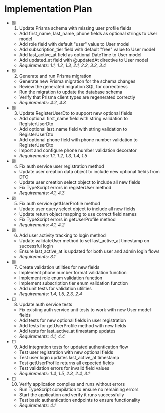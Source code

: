 # Implementation Plan

- [x] 1. Update Prisma schema with missing user profile fields
  - Add first_name, last_name, phone fields as optional strings to User model
  - Add role field with default "user" value to User model
  - Add subscription_tier field with default "free" value to User model
  - Add last_active_at field as optional DateTime to User model
  - Add updated_at field with @updatedAt directive to User model
  - _Requirements: 1.1, 1.2, 1.3, 2.1, 2.2, 3.2, 3.4_

- [x] 2. Generate and run Prisma migration
  - Generate new Prisma migration for the schema changes
  - Review the generated migration SQL for correctness
  - Run the migration to update the database schema
  - Verify that Prisma client types are regenerated correctly
  - _Requirements: 4.2, 4.3_

- [x] 3. Update RegisterUserDto to support new optional fields
  - Add optional first_name field with string validation to RegisterUserDto
  - Add optional last_name field with string validation to RegisterUserDto
  - Add optional phone field with phone number validation to RegisterUserDto
  - Import and configure phone number validation decorator
  - _Requirements: 1.1, 1.2, 1.3, 1.4, 1.5_

- [x] 4. Fix auth service user registration method
  - Update user creation data object to include new optional fields from DTO
  - Update user creation select object to include all new fields
  - Fix TypeScript errors in registerUser method
  - _Requirements: 4.1, 4.3_

- [x] 5. Fix auth service getUserProfile method
  - Update user query select object to include all new fields
  - Update return object mapping to use correct field names
  - Fix TypeScript errors in getUserProfile method
  - _Requirements: 4.1, 4.2_

- [x] 6. Add user activity tracking to login method
  - Update validateUser method to set last_active_at timestamp on successful login
  - Ensure last_active_at is updated for both user and admin login flows
  - _Requirements: 3.1_

- [x] 7. Create validation utilities for new fields
  - Implement phone number format validation function
  - Implement role enum validation function
  - Implement subscription tier enum validation function
  - Add unit tests for validation utilities
  - _Requirements: 1.4, 1.5, 2.3, 2.4_

- [ ] 8. Update auth service tests
  - Fix existing auth service unit tests to work with new User model fields
  - Add tests for new optional fields in user registration
  - Add tests for getUserProfile method with new fields
  - Add tests for last_active_at timestamp updates
  - _Requirements: 4.1, 4.4_

- [ ] 9. Add integration tests for updated authentication flow
  - Test user registration with new optional fields
  - Test user login updates last_active_at timestamp
  - Test getUserProfile returns all expected fields
  - Test validation errors for invalid field values
  - _Requirements: 1.4, 1.5, 2.3, 2.4, 3.1_

- [ ] 10. Verify application compiles and runs without errors
  - Run TypeScript compilation to ensure no remaining errors
  - Start the application and verify it runs successfully
  - Test basic authentication endpoints to ensure functionality
  - _Requirements: 4.1_